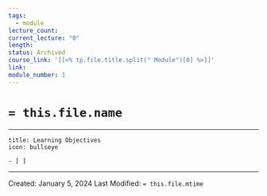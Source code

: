 ```yaml
---
tags:
  - module
lecture_count: 
current_lecture: "0"
length: 
status: Archived
course_link: '[[<% tp.file.title.split(" Module")[0] %>]]'
link: 
module_number: 1
---
```

# `= this.file.name`
---

```ad-hint
title: Learning Objectives
icon: bullseye

- [ ] 

```



---
Created: January 5, 2024
Last Modified: `= this.file.mtime`
